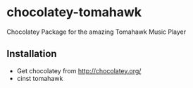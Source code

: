 chocolatey-tomahawk
===================

Chocolatey Package for the amazing Tomahawk Music Player

Installation
---------------

+ Get chocolatey from http://chocolatey.org/
+ cinst tomahawk


